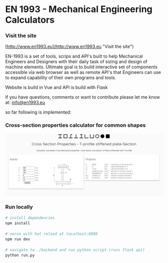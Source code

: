 # EN 1993 - Mechanical Engineering Calculators

### Visit the site

[http://www.en1993.eu](http://www.en1993.eu "Visit the site")

EN-1993 is a set of tools, scrips and API's built to help Mechanical Engineers and Designers with their daily task of sizing and design of machine elements. Ultimate goal is to build interactive set of components accessible via web browser as well as remote API's that Engineers can use to expand capability of their own programs and tools.

Website is build in Vue and API is build with Flask

If you have questions, comments or want to contribute please let me know at:
info@en1993.eu

so far following is implemented:
### Cross-section properties calculator for common shapes
  ![alt text](./markdown_assets/cross_section.png "Cross Section Calculator for Common SHpaes ")

### Run locally

``` bash
# install dependencies
npm install

# serve with hot reload at localhost:8080
npm run dev

# navigate to ./backend and run python script (runs flask api)
python run.py
```
